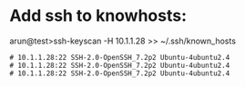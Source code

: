 Add ssh to knowhosts:
=====================

arun@test>ssh-keyscan -H 10.1.1.28 >> ~/.ssh/known_hosts

    # 10.1.1.28:22 SSH-2.0-OpenSSH_7.2p2 Ubuntu-4ubuntu2.4
    # 10.1.1.28:22 SSH-2.0-OpenSSH_7.2p2 Ubuntu-4ubuntu2.4
    # 10.1.1.28:22 SSH-2.0-OpenSSH_7.2p2 Ubuntu-4ubuntu2.4

